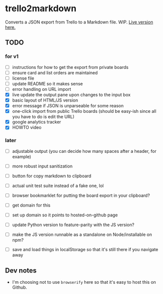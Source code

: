 # trello2markdown
Converts a JSON export from Trello to a Markdown file. WIP.
<a href="http://caseybrant.com/trello2markdown">Live version here.</a>

## TODO
### for v1
- [ ] instructions for how to get the export from private boards
- [ ] ensure card and list orders are maintained
- [ ] license file
- [ ] update README so it makes sense
- [ ] error handling on URL import
- [x] live update the output pane upon changes to the input box
- [x] basic layout of HTML/JS version
- [x] error message if JSON is unparseable for some reason
- [x] one-click import from public Trello boards (should be easy-ish since all you have to do is edit the URL)
- [x] google analytics tracker
- [x] HOWTO video

### later
- [ ] adjustable output (you can decide how many spaces after a header, for example)
- [ ] more robust input sanitization
- [ ] button for copy markdown to clipboard
- [ ] actual unit test suite instead of a fake one, lol
- [ ] browser bookmarklet for putting the board export in your clipboard?
- [ ] get domain for this
- [ ] set up domain so it points to hosted-on-github page
- [ ] update Python version to feature-parity with the JS version?
- [ ] make the JS version runnable as a standalone on Node/installable on npm?
- [ ] save and load things in localStorage so that it's still there if you navigate away


## Dev notes
* I'm choosing not to use `browserify` here so that it's easy to host this on Github.
